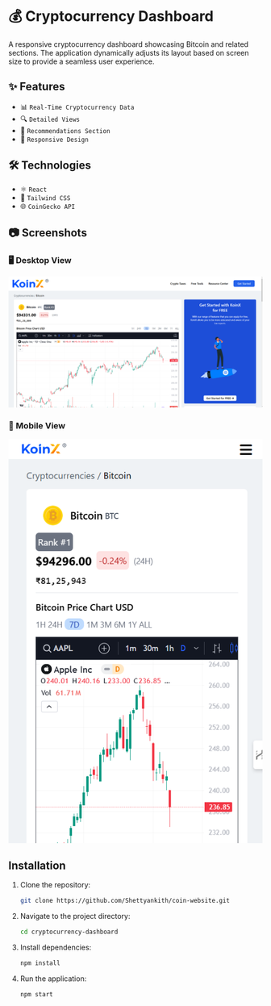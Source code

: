 # 💰 Cryptocurrency Dashboard

A responsive cryptocurrency dashboard showcasing Bitcoin and related sections. The application dynamically adjusts its layout based on screen size to provide a seamless user experience.

## ✨ Features
- 📊 `Real-Time Cryptocurrency Data`
- 🔍 `Detailed Views`
- 🤝 `Recommendations Section`
- 📱 `Responsive Design`

## 🛠️ Technologies
- ⚛️ `React`
- 🎨 `Tailwind CSS`
- 🌐 `CoinGecko API`

## 📷 Screenshots

### 🖥️ Desktop View
![Desktop View](./Screenshot/s1.png)

### 📱 Mobile View
![Mobile View](./Screenshot/s2.png)


## Installation

1. Clone the repository:
   ```bash
   git clone https://github.com/Shettyankith/coin-website.git
2. Navigate to the project directory:
   ```bash
   cd cryptocurrency-dashboard
3. Install dependencies:
   ```bash
   npm install
4. Run the application:
   ```bash
   npm start

